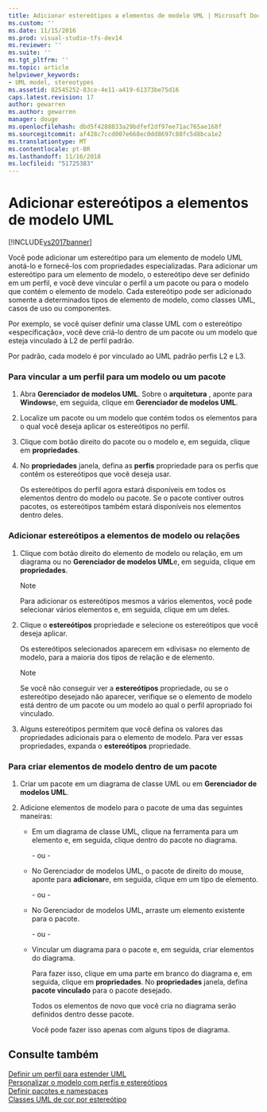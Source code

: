 ```yaml
---
title: Adicionar estereótipos a elementos de modelo UML | Microsoft Docs
ms.custom: ''
ms.date: 11/15/2016
ms.prod: visual-studio-tfs-dev14
ms.reviewer: ''
ms.suite: ''
ms.tgt_pltfrm: ''
ms.topic: article
helpviewer_keywords:
- UML model, stereotypes
ms.assetid: 82545252-83ce-4e11-a419-61373be75d16
caps.latest.revision: 17
author: gewarren
ms.author: gewarren
manager: douge
ms.openlocfilehash: dbd5f4288833a29bdfef2df97ee71ac765ae168f
ms.sourcegitcommit: af428c7ccd007e668ec0dd8697c88fc5d8bca1e2
ms.translationtype: MT
ms.contentlocale: pt-BR
ms.lasthandoff: 11/16/2018
ms.locfileid: "51725383"
---
```

# <a name="add-stereotypes-to-uml-model-elements"></a>Adicionar estereótipos a elementos de modelo UML
[!INCLUDE[vs2017banner](../includes/vs2017banner.md)]

Você pode adicionar um estereótipo para um elemento de modelo UML anotá-lo e fornecê-los com propriedades especializadas. Para adicionar um estereótipo para um elemento de modelo, o estereótipo deve ser definido em um perfil, e você deve vincular o perfil a um pacote ou para o modelo que contém o elemento de modelo. Cada estereótipo pode ser adicionado somente a determinados tipos de elemento de modelo, como classes UML, casos de uso ou componentes.  
  
 Por exemplo, se você quiser definir uma classe UML com o estereótipo «especificação», você deve criá-lo dentro de um pacote ou um modelo que esteja vinculado à L2 de perfil padrão.  
  
 Por padrão, cada modelo é por vinculado ao UML padrão perfis L2 e L3.  
  
### <a name="to-link-a-profile-to-a-model-or-a-package"></a>Para vincular a um perfil para um modelo ou um pacote  
  
1.  Abra **Gerenciador de modelos UML**. Sobre o **arquitetura** , aponte para **Windows**e, em seguida, clique em **Gerenciador de modelos UML**.  
  
2.  Localize um pacote ou um modelo que contém todos os elementos para o qual você deseja aplicar os estereótipos no perfil.  
  
3.  Clique com botão direito do pacote ou o modelo e, em seguida, clique em **propriedades**.  
  
4.  No **propriedades** janela, defina as **perfis** propriedade para os perfis que contêm os estereótipos que você deseja usar.  
  
     Os estereótipos do perfil agora estará disponíveis em todos os elementos dentro do modelo ou pacote. Se o pacote contiver outros pacotes, os estereótipos também estará disponíveis nos elementos dentro deles.  
  
### <a name="to-add-stereotypes-to-model-elements-or-relationships"></a>Adicionar estereótipos a elementos de modelo ou relações  
  
1.  Clique com botão direito do elemento de modelo ou relação, em um diagrama ou no **Gerenciador de modelos UML**e, em seguida, clique em **propriedades**.  
  
    > [!NOTE]
    >  Para adicionar os estereótipos mesmos a vários elementos, você pode selecionar vários elementos e, em seguida, clique em um deles.  
  
2.  Clique o **estereótipos** propriedade e selecione os estereótipos que você deseja aplicar.  
  
     Os estereótipos selecionados aparecem em «divisas» no elemento de modelo, para a maioria dos tipos de relação e de elemento.  
  
    > [!NOTE]
    >  Se você não conseguir ver a **estereótipos** propriedade, ou se o estereótipo desejado não aparecer, verifique se o elemento de modelo está dentro de um pacote ou um modelo ao qual o perfil apropriado foi vinculado.  
  
3.  Alguns estereótipos permitem que você defina os valores das propriedades adicionais para o elemento de modelo. Para ver essas propriedades, expanda o **estereótipos** propriedade.  
  
### <a name="to-create-model-elements-within-a-package"></a>Para criar elementos de modelo dentro de um pacote  
  
1.  Criar um pacote em um diagrama de classe UML ou em **Gerenciador de modelos UML**.  
  
2.  Adicione elementos de modelo para o pacote de uma das seguintes maneiras:  
  
    -   Em um diagrama de classe UML, clique na ferramenta para um elemento e, em seguida, clique dentro do pacote no diagrama.  
  
         \- ou -  
  
    -   No Gerenciador de modelos UML, o pacote de direito do mouse, aponte para **adicionar**e, em seguida, clique em um tipo de elemento.  
  
         \- ou -  
  
    -   No Gerenciador de modelos UML, arraste um elemento existente para o pacote.  
  
         \- ou -  
  
    -   Vincular um diagrama para o pacote e, em seguida, criar elementos do diagrama.  
  
         Para fazer isso, clique em uma parte em branco do diagrama e, em seguida, clique em **propriedades**. No **propriedades** janela, defina **pacote vinculado** para o pacote desejado.  
  
         Todos os elementos de novo que você cria no diagrama serão definidos dentro desse pacote.  
  
         Você pode fazer isso apenas com alguns tipos de diagrama.  
  
## <a name="see-also"></a>Consulte também  
 [Definir um perfil para estender UML](../modeling/define-a-profile-to-extend-uml.md)   
 [Personalizar o modelo com perfis e estereótipos](../modeling/customize-your-model-with-profiles-and-stereotypes.md)   
 [Definir pacotes e namespaces](../modeling/define-packages-and-namespaces.md)   
 [Classes UML de cor por estereótipo](http://code.msdn.microsoft.com/UML-Color-Classes-by-07de2b70)



